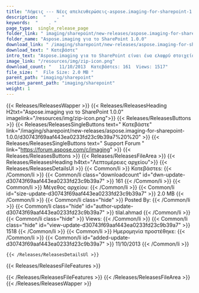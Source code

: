 ```yaml
---
title: "Λήψεις --- Νέες απελευθερώσεις-aspose.imaging-for-sharepoint-1.0.0." 
description:  "    . " 
keywords:  "    . " 
page_type:  single_release_page
folder_link: " imaging/sharepoint/new-releases/aspose.imaging-for-sharepoint-1.0.0/"
folder_name: "Aspose.imaging για το SharePoint 1.0.0"
download_link: " /imaging/sharepoint/new-releases/aspose.imaging-for-sharepoint-1.0.0/d30743f69aaf443ea0233fd23c9b39a7"
download_text: " Κατεβάστε"
intro_text: "Aspose.imaging για το SharePoint είναι ένα ελαφρύ στοιχείο βάρους που κάνει το Sharep σας ..."
image_link: "/resources/img/zip-icon.png"
download_count: "   11/10/2013  Κατεβάστεs: 161  Views: 1517"
file_size: "  File Size: 2.0 MB "
parent_path: "imaging/sharepoint"
section_parent_path: "imaging/sharepoint"
weight: 1
---
```


{{< Releases/ReleasesWapper >}}
  {{< Releases/ReleasesHeading H2txt="Aspose.imaging για το SharePoint 1.0.0" imagelink="/resources/img/zip-icon.png">}}
  {{< Releases/ReleasesButtons >}}
    {{< Releases/ReleasesSingleButtons text=" Κατεβάστε" link="/imaging/sharepoint/new-releases/aspose.imaging-for-sharepoint-1.0.0/d30743f69aaf443ea0233fd23c9b39a7%20%20" >}}
    {{< Releases/ReleasesSingleButtons text=" Support Forum " link="https://forum.aspose.com/c/imaging" >}}
  {{< Releases/ReleasesButtons >}}
  {{< Releases/ReleasesFileArea >}}
    {{< Releases/ReleasesHeading h4txt="Λεπτομέρειες αρχείου">}}
    {{< Releases/ReleasesDetailsUl >}}
            {{< Common/li  >}} Κατεβάστεs: {{< /Common/li >}} 
      {{< Common/li class="downloadcount" id="dwn-update-d30743f69aaf443ea0233fd23c9b39a7" >}} 161 {{< /Common/li >}} 
      {{< Common/li  >}} Μέγεθος αρχείου: {{< /Common/li >}} 
      {{< Common/li id="size-update-d30743f69aaf443ea0233fd23c9b39a7" >}} 2.0 MB {{< /Common/li >}} 
      {{< Common/li  class="hide" >}} Posted By: {{< /Common/li >}} 
      {{< Common/li class="hide" id="author-update-d30743f69aaf443ea0233fd23c9b39a7" >}} tilal.ahmad {{< /Common/li >}} 
      {{< Common/li class="hide"  >}} Views: {{< /Common/li >}} 
      {{< Common/li class="hide" id="view-update-d30743f69aaf443ea0233fd23c9b39a7" >}} 1518 {{< /Common/li >}} 
      {{< Common/li  >}} Ημερομηνία προστέθηκε: {{< /Common/li >}} 
      {{< Common/li id="added-update-d30743f69aaf443ea0233fd23c9b39a7" >}} 11/10/2013 {{< /Common/li >}} 

    {{< /Releases/ReleasesDetailsUl >}}

  {{< Releases/ReleasesFileFeatures >}}
      
  {{< /Releases/ReleasesFileFeatures >}}
 {{< /Releases/ReleasesFileArea >}}
{{< /Releases/ReleasesWapper >}}


